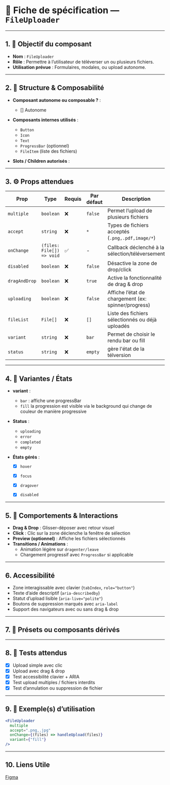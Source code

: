 # 📄 Fiche de spécification — `FileUploader`

---

## 1. 🔎 Objectif du composant

- **Nom** : `FileUploader`
- **Rôle** : Permettre à l’utilisateur de téléverser un ou plusieurs fichiers.
- **Utilisation prévue** : Formulaires, modales, ou upload autonome.

---

## 2. 🧱 Structure & Composabilité

- **Composant autonome ou composable ?** :
    - [] Autonome

- **Composants internes utilisés** :
    - `Button`
    - `Icon`
    - `Text`
    - `ProgressBar` (optionnel)
    - `FileItem` (liste des fichiers)

- **Slots / Children autorisés** :

---

## 3. ⚙️ Props attendues

| Prop          | Type                      | Requis | Par défaut | Description                                         |
|---------------|---------------------------|--------|------------|-----------------------------------------------------|
| `multiple`    | `boolean`                 | ❌     | `false`    | Permet l’upload de plusieurs fichiers               |
| `accept`      | `string`                  | ❌     | `*`        | Types de fichiers acceptés (`.png,.pdf,image/*`)    |
| `onChange`    | `(files: File[]) => void` | ✅ | -          | Callback déclenché à la sélection/téléversement     |
| `disabled`    | `boolean`                 | ❌     | `false`    | Désactive la zone de drop/click                     |
| `dragAndDrop` | `boolean`                 | ❌     | `true`     | Active la fonctionnalité de drag & drop             |
| `uploading`   | `boolean`                 | ❌     | `false`    | Affiche l’état de chargement (ex: spinner/progress) |
| `fileList`    | `File[]`                  | ❌     | `[]`       | Liste des fichiers sélectionnés ou déjà uploadés    |
| `variant`     | `string`                  | ❌     | `bar`      | Permet de choisir le rendu bar ou fill              |
| `status`      | `string`                  | ❌     | `empty`    | gère l'état de la télversion                        |
---

## 4. 🎨 Variantes / États

- **variant** :
  - `bar` : affiche une progressBar
  - `fill` la progression est visible via le background qui change de couleur de manière progressive

- **Status** : 
    -  `uploading`
    -  `error`
    -  `completed`
    -  `empty`

- **États gérés** :
    - [x] `hover`
    - [x] `focus`
    - [x] `dragover`
    - [x] `disabled`
   

---

## 5. 🧪 Comportements & Interactions

- **Drag & Drop** : Glisser-déposer avec retour visuel
- **Click** : Clic sur la zone déclenche la fenêtre de sélection
- **Preview (optionnel)** : Affiche les fichiers sélectionnés
- **Transitions / Animations** :
    - Animation légère sur `dragenter/leave`
    - Chargement progressif avec `ProgressBar` si applicable

---

## 6. Accessibilité

- Zone interagissable avec clavier (`tabIndex`, `role="button"`)
- Texte d’aide descriptif (`aria-describedby`)
- Statut d’upload lisible (`aria-live="polite"`)
- Boutons de suppression marqués avec `aria-label`
- Support des navigateurs avec ou sans drag & drop

---

## 7. 🧩 Présets ou composants dérivés

---

## 8. 🧪 Tests attendus

- [x] Upload simple avec clic
- [x] Upload avec drag & drop
- [x] Test accessibilité clavier + ARIA
- [x] Test upload multiples / fichiers interdits
- [x] Test d’annulation ou suppression de fichier

---

## 9. 📐 Exemple(s) d’utilisation

```jsx
<FileUploader
  multiple
  accept=".png,.jpg"
  onChange={(files) => handleUpload(files)}
  variant={"fill"}
/>
```
---

## 10. Liens Utile
[Figma](https://www.figma.com/design/BE2sfEyiN6lmoEw5l9kXY4/Design-system-V.2?node-id=1175-101146&m=dev)

